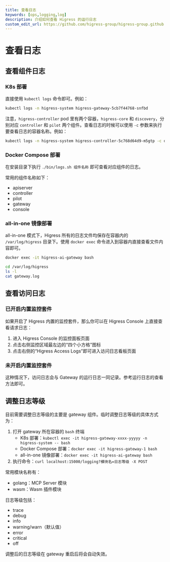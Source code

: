 ```yaml
---
title: 查看日志
keywords: [ops,logging,log]
description: 介绍如何查看 Higress 的运行日志
custom_edit_url: https://github.com/higress-group/higress-group.github.io/blob/main/src/content/docs/latest/zh-cn/ops/how-tos/view-logs.md
---
```

# 查看日志

## 查看组件日志

### K8s 部署

直接使用 `kubectl logs` 命令即可。例如：

```bash
kubectl logs -n higress-system higress-gateway-5cb7f44768-snfbd
```

注意，`higress-controller` pod 里有两个容器，`higress-core` 和 `discovery`，分别对应 `controller` 和 `pilot` 两个组件。查看日志的时候可以使用 `-c` 参数来执行要查看日志的容器名称。例如：

```bash
kubectl logs -n higress-system higress-controller-5c768d64d9-m5gtp -c discovery
```

### Docker Compose 部署

在安装目录下执行 `./bin/logs.sh 组件名称` 即可查看对应组件的日志。

常用的组件名称如下：

- apiserver
- controller
- pilot
- gateway
- console

### all-in-one 镜像部署

all-in-one 模式下，Higress 所有的日志文件均保存在容器内的 `/var/log/higress` 目录下。使用 `docker exec` 命令进入到容器内直接查看文件内容即可。 

```bash
docker exec -it higress-ai-gateway bash

cd /var/log/higress
ls -l
cat gateway.log
```

## 查看访问日志

### 已开启内置监控套件

如果开启了 Higress 内置的监控套件，那么你可以在 Higress Console 上直接查看请求日志：

1. 进入 Higress Console 的监控面板页面
2. 点击右侧监控区域最左边的“四个小方格”图标
3. 点击右侧的“Higress Access Logs”即可进入访问日志看板页面

### 未开启内置监控套件

这种情况下，访问日志会与 Gateway 的运行日志一同记录。参考运行日志的查看方法即可。

## 调整日志等级

目前需要调整日志等级的主要是 gateway 组件。临时调整日志等级的具体方式为：

1. 打开 gateway 所在容器的 `bash` 终端
    - K8s 部署：`kubectl exec -it higress-gateway-xxxx-yyyyy -n higress-system -- bash`
    - Docker Compose 部署：`docker exec -it higress-gateway-1 bash`
    - all-in-one 镜像部署：`docker exec -it higress-ai-gateway bash`
2. 执行命令：`curl localhost:15000/logging?模块名=日志等级 -X POST`

常用模块名称有：

- golang：MCP Server 模块
- wasm：Wasm 插件模块

日志等级包括：

- trace
- debug
- info
- warning/warn（默认值）
- error
- critical
- off

调整后的日志等级在 gateway 重启后将会自动失效。